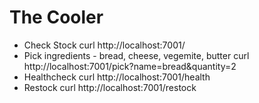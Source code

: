 # The Cooler

 * Check Stock
    curl http://localhost:7001/
 * Pick ingredients - bread, cheese, vegemite, butter
    curl http://localhost:7001/pick?name=bread&quantity=2
 * Healthcheck
    curl http://localhost:7001/health
 * Restock
    curl http://localhost:7001/restock

